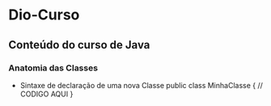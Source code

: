 # Dio-Curso

## Conteúdo do curso de Java

### Anatomia das Classes
* Sintaxe de declaração de uma nova Classe
 public class MinhaClasse {  // CODIGO AQUI   }